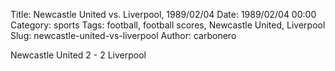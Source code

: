 Title: Newcastle United vs. Liverpool, 1989/02/04
Date: 1989/02/04 00:00
Category: sports
Tags: football, football scores, Newcastle United, Liverpool
Slug: newcastle-united-vs-liverpool
Author: carbonero


Newcastle United 2 - 2 Liverpool
